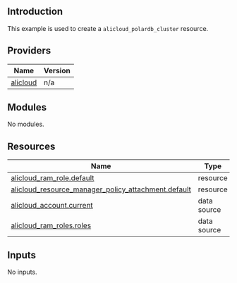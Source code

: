 ## Introduction

This example is used to create a `alicloud_polardb_cluster` resource.

<!-- BEGIN_TF_DOCS -->
## Providers

| Name | Version |
|------|---------|
| <a name="provider_alicloud"></a> [alicloud](#provider\_alicloud) | n/a |

## Modules

No modules.

## Resources

| Name | Type |
|------|------|
| [alicloud_ram_role.default](https://registry.terraform.io/providers/aliyun/alicloud/latest/docs/resources/ram_role) | resource |
| [alicloud_resource_manager_policy_attachment.default](https://registry.terraform.io/providers/aliyun/alicloud/latest/docs/resources/resource_manager_policy_attachment) | resource |
| [alicloud_account.current](https://registry.terraform.io/providers/aliyun/alicloud/latest/docs/data-sources/account) | data source |
| [alicloud_ram_roles.roles](https://registry.terraform.io/providers/aliyun/alicloud/latest/docs/data-sources/ram_roles) | data source |

## Inputs

No inputs.
<!-- END_TF_DOCS -->    